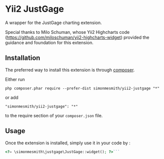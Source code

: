 Yii2 JustGage
=============
A wrapper for the JustGage charting extension.

Special thanks to Milo Schuman, whose Yii2 Highcharts code (https://github.com/miloschuman/yii2-highcharts-widget) provided the guidance and foundation for this extension.

Installation
------------

The preferred way to install this extension is through [composer](http://getcomposer.org/download/).

Either run

```
php composer.phar require --prefer-dist simonmesmith/yii2-justgage "*"
```

or add

```
"simonmesmith/yii2-justgage": "*"
```

to the require section of your `composer.json` file.


Usage
-----

Once the extension is installed, simply use it in your code by  :

```php
<?= \simonmesmith\justgage\JustGage::widget(); ?>```